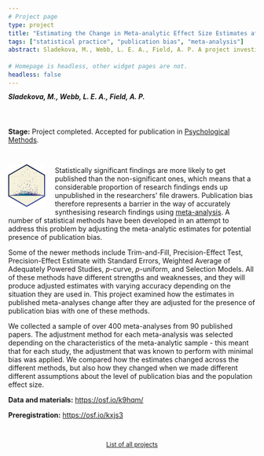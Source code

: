 ```yaml
---
# Project page
type: project
title: "Estimating the Change in Meta-analytic Effect Size Estimates after the Application of Publication Bias Adjustment Methods"
tags: ["statistical practice", "publication bias", "meta-analysis"]
abstract: Sladekova, M., Webb, L. E. A., Field, A. P. A project investigating how published meta-analytic estimates change after they are adjusted for the presence of publication bias. Over 400 datasets were reanalysed with adjustment methods and performance was compared across different conditions.

# Homepage is headless, other widget pages are not.
headless: false
---
```


<h5 style="display:block; margin-top:-3px;"> Sladekova, M., Webb, L. E. A., Field, A. P. </h5>

</br>

**Stage:** Project completed. Accepted for publication in [Psychological Methods](https://www.apa.org/pubs/journals/met). 

</br>

<img style="float: left; margin: 10px 20px 5px 0px;" src="images/pb_hex_small.png" alt="funnel plot of effect sizes plotted against sample sizes. Colour differentiated by statistical significance" width="75"/> 

Statistically significant findings are more likely to get published than the non-significant ones, which means that a considerable proportion of research findings ends up unpublished in the researchers' file drawers. Publication bias therefore represents a barrier in the way of accurately synthesising research findings using [meta-analysis](/project_info/proj_ma). A number of statistical methods have been developed in an attempt to address this problem by adjusting the meta-analytic estimates for potential presence of publication bias. 

Some of the newer methods include Trim-and-Fill, Precision-Effect Test, Precision-Effect Estimate with Standard Errors, Weighted Average of Adequately Powered Studies, *p*-curve, *p*-uniform, and Selection Models. All of these methods have different strengths and weaknesses, and they will produce adjusted estimates with varying accuracy depending on the situation they are used in. This project examined how the estimates in published meta-analyses change after they are adjusted for the presence of publication bias with one of these methods. 

We collected a sample of over 400 meta-analyses from 90 published papers. The adjustment method for each meta-analysis was selected depending on the characteristics of the meta-analytic sample - this meant that for each study, the adjustment that was known to perform with minimal bias was applied. We compared how the estimates changed across the different methods, but also how they changed when we made different different assumptions about the level of publication bias and the population effect size. 

**Data and materials:** https://osf.io/k9hqm/ 

**Preregistration:** https://osf.io/kxjs3

</br>

 <p style="text-align:center; font-size: 0.9em;"><a href = "/project_list"> List of all projects </a></p>
